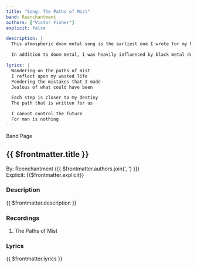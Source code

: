 ```yaml
---
title: "Song: The Paths of Mist"
band: Reenchantment
authors: ["Victor Fisher"]
explicit: false

description: |
  This atmospheric doom metal song is the earliest one I wrote for my high school band, Shroud of Delirium. The recording is also one of the first ones I made that I still have access to.

  In addition to doom metal, I was heavily influenced by black metal during this period.

lyrics: |
  Wandering on the paths of mist
  I reflect upon my wasted life
  Pondering the mistakes that I made
  Jealous of what could have been

  Each step is closer to my destiny
  The path that is written for us

  I cannot control the future
  For man is nothing
---
```


<g-link to="/16">Band Page</g-link>

## {{ $frontmatter.title }}

By: <g-link to="/16">Reenchantment</g-link> ({{ $frontmatter.authors.join(', ') }})  
Explicit: {{$frontmatter.explicit}}

### Description

<vue-markdown>{{ $frontmatter.description }}</vue-markdown>

### Recordings

1. <g-link to="/144">The Paths of Mist</g-link>

### Lyrics

<vue-markdown>{{ $frontmatter.lyrics }}</vue-markdown>
